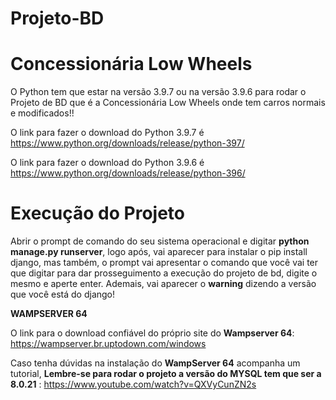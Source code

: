 # Projeto-BD

# Concessionária Low Wheels
O Python tem que estar na versão 3.9.7 ou na versão 3.9.6 para rodar o Projeto de BD que é a Concessionária Low Wheels onde tem carros normais e modificados!!

O link para fazer o download do Python 3.9.7 é https://www.python.org/downloads/release/python-397/

O link para fazer o download do Python 3.9.6 é https://www.python.org/downloads/release/python-396/


# Execução do Projeto

Abrir o prompt de comando do seu sistema operacional e digitar **python manage.py runserver**, logo após, vai aparecer para instalar o pip install django, mas também, o prompt vai apresentar o comando que você vai ter que digitar para dar prosseguimento a execução do projeto de bd, digite o mesmo e aperte enter. Ademais, vai aparecer o **warning** dizendo a versão que você está do django!

**WAMPSERVER 64**

O link para o download confiável do próprio site do **Wampserver 64**: https://wampserver.br.uptodown.com/windows 



Caso tenha dúvidas na instalação do **WampServer 64** acompanha um tutorial, **Lembre-se para rodar o projeto a versão do MYSQL tem que ser a 8.0.21** : https://www.youtube.com/watch?v=QXVyCunZN2s
